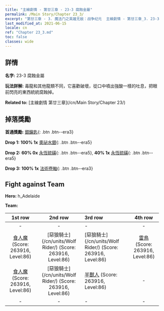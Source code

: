 ```yaml
---
title: "主線劇情 - 第廿三章 - 23-3 腐蝕金屬"
permalink: /Main Story/Chapter 23_3/
excerpt: "第廿三章 - 3. 魔法门之英雄无敌：战争纪元  主線劇情 - 第廿三章_3. 23-3 腐蝕金屬"
last_modified_at: 2021-06-15
locale: cn
ref: "Chapter 23_3.md"
toc: false
classes: wide
---
```


## 詳情

 **名字:** 23-3 腐蝕金屬

 **玩法詳解:** 毒龍和其他龍類不同，它喜歡破壞，從口中噴出強酸一樣的吐息，把眼前閃亮的東西統統腐蝕掉。

 **Related to:** [主線劇情 第廿三章](/cn/Main Story/Chapter 23/)

## 掉落獎勵

 **首通獎勵:** [銀鑰匙](/cn/Items/con_693/){: .btn .btn--era3}

 **Drop 1:** **100% 1x** [奧祕水銀](/cn/Items/mat_77/){: .btn .btn--era5}

 **Drop 2:** **60% 0x** [永恆硫磺](/cn/Items/mat_71/){: .btn .btn--era5}, **40% 1x** [永恆硫磺](/cn/Items/mat_71/){: .btn .btn--era5}

 **Drop 3:** **100% 1x** [法術卷軸](/cn/Items/con_694/){: .btn .btn--era3}


## Fight against Team
 **Hero:** h_Adelaide

 **Team:**


  | 1st row | 2nd row | 3rd row | 4th row |
  |:----:|:----:|:----|:----:|
  | - | - | - | - |
  | [食人魔](/cn/units/Ogre/) (Score: 263916, Level:86)  | [惡狼騎士](/cn/units/Wolf Rider/) (Score: 263916, Level:86)  | [惡狼騎士](/cn/units/Wolf Rider/) (Score: 263916, Level:86)  | [雷鳥](/cn/units/Roc/) (Score: 263916, Level:86)  |
  | [食人魔](/cn/units/Ogre/) (Score: 263916, Level:86)  | [惡狼騎士](/cn/units/Wolf Rider/) (Score: 263916, Level:86)  | [半獸人](/cn/units/Orc/) (Score: 263916, Level:86)  | - |
  | - | - | - | - |


